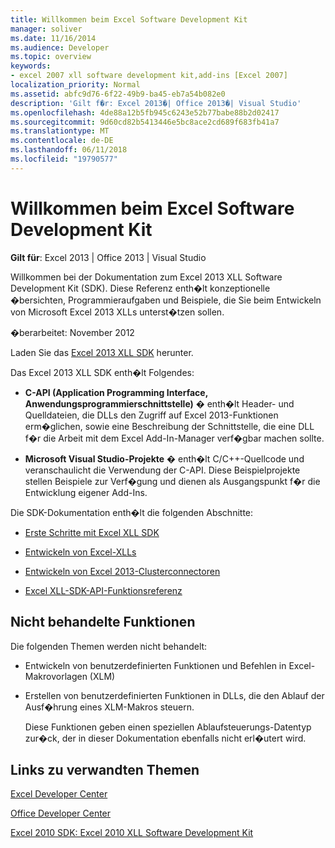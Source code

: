 ```yaml
---
title: Willkommen beim Excel Software Development Kit
manager: soliver
ms.date: 11/16/2014
ms.audience: Developer
ms.topic: overview
keywords:
- excel 2007 xll software development kit,add-ins [Excel 2007]
localization_priority: Normal
ms.assetid: abfc9d76-6f22-49b9-ba45-eb7a54b082e0
description: 'Gilt f�r: Excel 2013�| Office 2013�| Visual Studio'
ms.openlocfilehash: 4de88a12b5fb945c6243e52b77babe88b2d02417
ms.sourcegitcommit: 9d60cd82b5413446e5bc8ace2cd689f683fb41a7
ms.translationtype: MT
ms.contentlocale: de-DE
ms.lasthandoff: 06/11/2018
ms.locfileid: "19790577"
---
```

# <a name="welcome-to-the-excel-software-development-kit"></a>Willkommen beim Excel Software Development Kit

 **Gilt für**: Excel 2013 | Office 2013 | Visual Studio 
  
Willkommen bei der Dokumentation zum Excel 2013 XLL Software Development Kit (SDK). Diese Referenz enth�lt konzeptionelle �bersichten, Programmieraufgaben und Beispiele, die Sie beim Entwickeln von Microsoft Excel 2013 XLLs unterst�tzen sollen.
  
�berarbeitet: November 2012
  
Laden Sie das [Excel 2013 XLL SDK](http://go.microsoft.com/fwlink/?LinkID=251082&amp;clcid=0x409) herunter.
  
Das Excel 2013 XLL SDK enth�lt Folgendes:
  
- **C-API (Application Programming Interface, Anwendungsprogrammierschnittstelle)** � enth�lt Header- und Quelldateien, die DLLs den Zugriff auf Excel 2013-Funktionen erm�glichen, sowie eine Beschreibung der Schnittstelle, die eine DLL f�r die Arbeit mit dem Excel Add-In-Manager verf�gbar machen sollte.
    
- **Microsoft Visual Studio-Projekte** � enth�lt C/C++-Quellcode und veranschaulicht die Verwendung der C-API. Diese Beispielprojekte stellen Beispiele zur Verf�gung und dienen als Ausgangspunkt f�r die Entwicklung eigener Add-Ins.
    
Die SDK-Dokumentation enth�lt die folgenden Abschnitte:
  
- [Erste Schritte mit Excel XLL SDK](getting-started-with-the-excel-xll-sdk.md)
    
- [Entwickeln von Excel-XLLs](developing-excel-xlls.md)
    
- [Entwickeln von Excel 2013-Clusterconnectoren](developing-excel-cluster-connectors.md)
    
- [Excel XLL-SDK-API-Funktionsreferenz](excel-xll-sdk-api-function-reference.md)
    
## <a name="functionality-not-covered"></a>Nicht behandelte Funktionen

Die folgenden Themen werden nicht behandelt:
  
- Entwickeln von benutzerdefinierten Funktionen und Befehlen in Excel-Makrovorlagen (XLM)
    
- Erstellen von benutzerdefinierten Funktionen in DLLs, die den Ablauf der Ausf�hrung eines XLM-Makros steuern.
    
    Diese Funktionen geben einen speziellen Ablaufsteuerungs-Datentyp zur�ck, der in dieser Dokumentation ebenfalls nicht erl�utert wird.
    
## <a name="related-links"></a>Links zu verwandten Themen

[Excel Developer Center](http://msdn.microsoft.com/en-us/office/aa905411.aspx)
  
[Office Developer Center](http://msdn.microsoft.com/en-us/office/default.aspx)
  
[Excel 2010 SDK: Excel 2010 XLL Software Development Kit](http://go.microsoft.com/fwlink/?LinkID=186435&amp;clcid=0x409)
  

